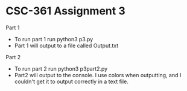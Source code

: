 # CSC-361 Assignment 3

Part 1
- To run part 1 run python3 p3.py <tracefile>
- Part 1 will output to a file called Output.txt

Part 2
- To run part 2 run python3 p3part2.py <tracefile1> <tracefile2> <tracefile3> <tracefile4> <tracefile5>
- Part2 will output to the console. I use colors when outputting, and I couldn't get it to output correctly
  in a text file.
